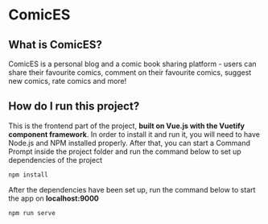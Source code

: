 # ComicES

## What is ComicES?
ComicES is a personal blog and a comic book sharing platform - users can share their favourite comics, comment on their favourite comics, suggest new comics, rate comics and more!

## How do I run this project?
This is the frontend part of the project, **built on Vue.js with the Vuetify component framework**. In order to install it and run it, you will need to have Node.js and NPM installed properly.
After that, you can start a Command Prompt inside the project folder and run the command below to set up dependencies of the project
```
npm install
```
After the dependencies have been set up, run the command below to start the app on **localhost:9000**
```
npm run serve
```
